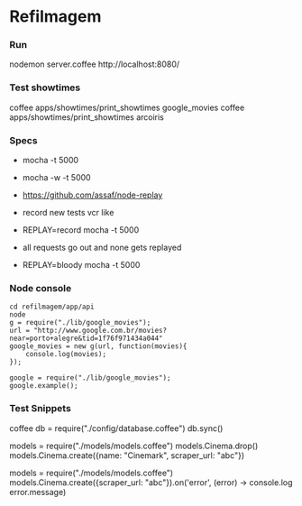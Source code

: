 # Refilmagem

### Run
nodemon server.coffee
http://localhost:8080/

### Test showtimes
coffee apps/showtimes/print_showtimes google_movies
coffee apps/showtimes/print_showtimes arcoiris

### Specs
* mocha -t 5000
* mocha -w -t 5000

* https://github.com/assaf/node-replay
- record new tests vcr like
* REPLAY=record mocha -t 5000

- all requests go out and none gets replayed
* REPLAY=bloody mocha -t 5000

### Node console
	cd refilmagem/app/api
	node
	g = require("./lib/google_movies");
	url = "http://www.google.com.br/movies?near=porto+alegre&tid=1f76f971434a044"
	google_movies = new g(url, function(movies){
		console.log(movies);
	});

	google = require("./lib/google_movies");
	google.example();

### Test Snippets
coffee
db = require("./config/database.coffee")
db.sync()

models = require("./models/models.coffee")
models.Cinema.drop()
models.Cinema.create({name: "Cinemark", scraper_url: "abc"})

models = require("./models/models.coffee")
models.Cinema.create({scraper_url: "abc"}).on('error', (error) -> console.log error.message)